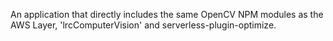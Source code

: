 An application that directly includes the same OpenCV NPM modules as the AWS Layer, 'lrcComputerVision' and serverless-plugin-optimize.
